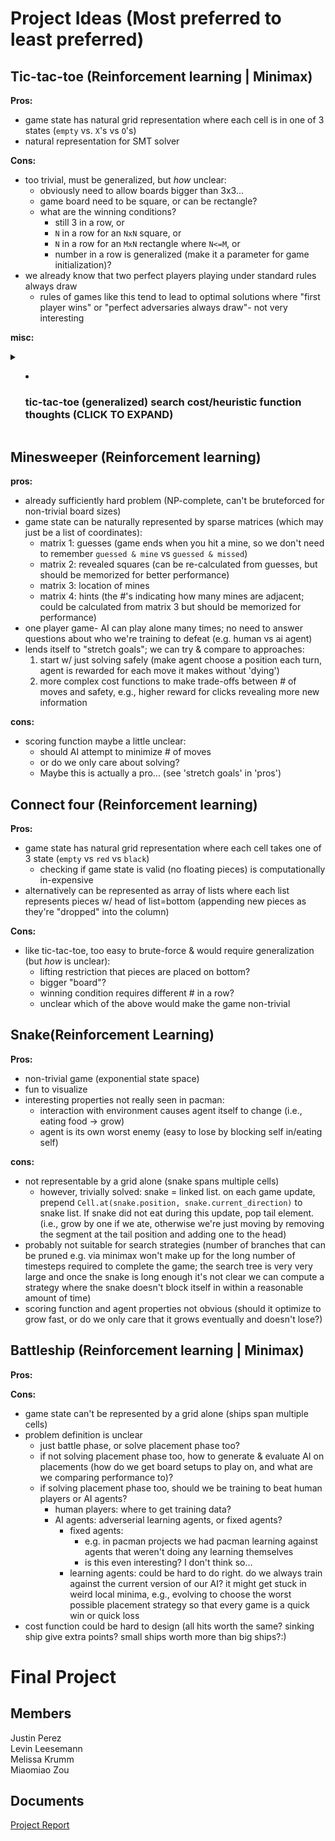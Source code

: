 # Project Ideas (Most preferred to least preferred)
## Tic-tac-toe (Reinforcement learning | Minimax)

**Pros:**

* game state has natural grid representation where each cell is in one of 3 states (`empty` vs. `X`'s vs `O`'s)
* natural representation for SMT solver

**Cons:**

* too trivial, must be generalized, but *how* unclear:
  * obviously need to allow boards bigger than 3x3...
  * game board need to be square, or can be rectangle?
  * what are the winning conditions?
    * still 3 in a row, or
    * `N` in a row for an `NxN` square, or
    * `N` in a row for an `MxN` rectangle where `N<=M`, or
    * number in a row is generalized (make it a parameter for game initialization)?
* we already know that two perfect players playing under standard rules always draw
  * rules of games like this tend to lead to optimal solutions where "first player wins" or "perfect adversaries always draw"- not very interesting

**misc:**

<details>
<summary>
 <ul><li><h3>tic-tac-toe (generalized) search cost/heuristic function thoughts (CLICK TO EXPAND)</h3></li></ul>
</summary>

<strong> design </strong>
unclear depending on generalizations, but for NxN squares requiring N in a row to win, this seems reasonable:

```python
# "winnable combinations": the set of sets in which each subset is a minimal set of positions such that one player owning all of them leads to a non-draw terminal state
#   minimal meaning no element may be removed without changing the win-state
#   e.g., in standard tic-tac-toe, this is the rows, columns, and diagonals; there are 8 winnable combos in total
#   each of these is minimal because e.g. if you only owned the top 2 corners (removed the top middle position) then the top-row combination would no longer be a terminal state

def combos_containing(p: Position):
    """The set of all position combinations that can cause a terminal state."""
    return {c for c in Game.all_minimal_terminal_combinations if p in c}

def gross_points(player: Player):
    """
    Scoring function that optimizes for choosing positions that can win in more than one way.
    """
    # assign the same absolute value for all wins and losses regardless of how "close" the game was
    if lost(player, Game.board):  # losing is the worst possible state; negative infinity points
        return float('-inf')
    if won(player, Game.board):  # winning is best possible state; positive infinity points
        return float('inf')

    points = 0
    for p: Position in player.positions:
        for combo in [c for c in winnable_combinations if p in c]:  # consider each terminal state where P comes into play
            if not any (owned_by_opponent(position) for position in `winnable_combination`):  # no points if opponent blocked you
                points +=1
    return points

def net_score(players: tuple[Player, Player]):
    "zero-sum score suitable for minimax agents"
    return {
        player[0]: gross_points(player[0]) - gross_points(player[1]),
        player[1]: gross_points(player[1]) - gross_points(player[0])
    }
```

<strong> analysis </strong>

* So basically, get 1 point for each winning combo that your play contributes to, but only if opponent isn't blocking
* Example boards ((2x2) board where N=2 to win)
* Gross Score (X): There are 3x winnable combos containing X's only position, so X gets 3 points. 
* Gross Score (O): O has no positions, and therefore gets 0 points.
* net_score('X'): 3
```
X | 
-----
  |
```

* Gross Score: 2 for both players (1x winnable combo starting from (0,0); top-left to top-right is blocked for both players. Both players have 3 potentials combos, where 1 is blocked)
* net_score('X'): 0
* Suppose X is going next
  * X needs to decide which position to choose
  * Either position results in 'infinity' score (win)
  * Both positions are equally good (agent could break ties arbitrarily)
```
X | O
-----
  |  
```

Using above functions, a time-bounded minimax agent could perform IDS search on the state space to choose the best strategy it can within the time constraint given.

</details>

## Minesweeper (Reinforcement learning)

**pros:**

* already sufficiently hard problem (NP-complete, can't be bruteforced for non-trivial board sizes)
* game state can be naturally represented by sparse matrices (which may just be a list of coordinates):
  * matrix 1: guesses (game ends when you hit a mine, so we don't need to remember `guessed & mine` vs `guessed & missed`)
  * matrix 2: revealed squares (can be re-calculated from guesses, but should be memorized for better performance)
  * matrix 3: location of mines
  * matrix 4: hints (the #'s indicating how many mines are adjacent; could be calculated from matrix 3 but should be memorized for performance)
* one player game- AI can play alone many times; no need to answer questions about who we're training to defeat (e.g. human vs ai agent)
* lends itself to "stretch goals"; we can try & compare to approaches:
  1. start w/ just solving safely (make agent choose a position each turn, agent is rewarded for each move it makes without 'dying')
  2. more complex cost functions to make trade-offs between # of moves and safety, e.g., higher reward for clicks revealing more new information

**cons:**
* scoring function maybe a little unclear:
  * should AI attempt to minimize # of moves
  * or do we only care about solving?
  * Maybe this is actually a pro... (see 'stretch goals' in 'pros')

## Connect four (Reinforcement learning)

**Pros:**

* game state has natural grid representation where each cell takes one of 3 state (`empty` vs `red` vs `black`)
  * checking if game state is valid (no floating pieces) is computationally in-expensive
* alternatively can be represented as array of lists where each list represents pieces w/ head of list=bottom (appending new pieces as they're "dropped" into the column)

**Cons:**

* like tic-tac-toe, too easy to brute-force & would require generalization (but *how* is unclear):
  * lifting restriction that pieces are placed on bottom?
  * bigger "board"?
  * winning condition requires different # in a row?
  * unclear which of the above would make the game non-trivial

## Snake(Reinforcement Learning)

**Pros:**

* non-trivial game (exponential state space)
* fun to visualize
* interesting properties not really seen in pacman:
  * interaction with environment causes agent itself to change (i.e., eating food -> grow)
  * agent is its own worst enemy (easy to lose by blocking self in/eating self)

**cons:**

* not representable by a grid alone (snake spans multiple cells)
  * however, trivially solved: snake = linked list. on each game update, prepend `Cell.at(snake.position, snake.current_direction)` to snake list. If snake did not eat during this update, pop tail element. (i.e., grow by one if we ate, otherwise we're just moving by removing the segment at the tail position and adding one to the head)
* probably not suitable for search strategies (number of branches that can be pruned e.g. via minimax won't make up for the long number of timesteps required to complete the game; the search tree is very very large and once the snake is long enough it's not clear we can compute a strategy where the snake doesn't block itself in within a reasonable amount of time)
* scoring function and agent properties not obvious (should it optimize to grow fast, or do we only care that it grows eventually and doesn't lose?)

## Battleship (Reinforcement learning | Minimax)

**Pros:**

**Cons:**

* game state can't be represented by a grid alone (ships span multiple cells)
* problem definition is unclear
  * just battle phase, or solve placement phase too?
  * if not solving placement phase too, how to generate & evaluate AI on placements (how do we get board setups to play on, and what are we comparing performance to)?
  * if solving placement phase too, should we be training to beat human players or AI agents?
      * human players: where to get training data?
      * AI agents: adverserial learning agents, or fixed agents?
        * fixed agents:
          * e.g. in pacman projects we had pacman learning against agents that weren't doing any learning themselves
          * is this even interesting? I don't think so...
        * learning agents: could be hard to do right. do we always train against the current version of our AI? it might get stuck in weird local minima, e.g., evolving to choose the worst possible placement strategy so that every game is a quick win or quick loss
* cost function could be hard to design (all hits worth the same? sinking ship give extra points? small ships worth more than big ships?:)

# Final Project
## Members
Justin Perez<br>
Levin Leesemann<br>
Melissa Krumm<br>
Miaomiao Zou
## Documents
[Project Report](https://docs.google.com/document/d/14OXp7eeJq8z1no57VwKUTgWbHgY5yk8jf76AjHZQZYQ/edit?usp=sharing)<br>

